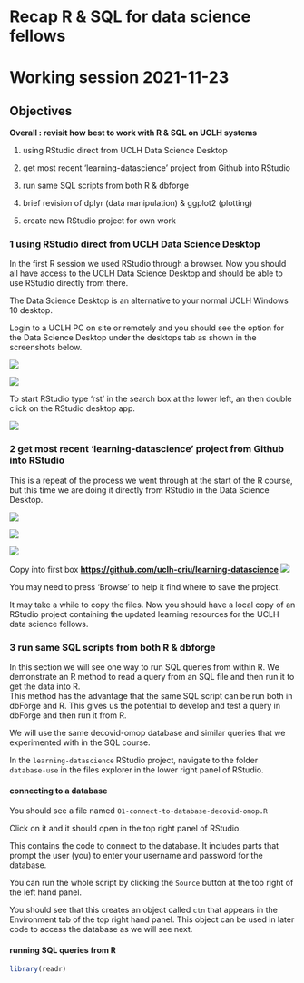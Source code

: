 Recap R & SQL for data science fellows
================

# Working session 2021-11-23

## Objectives

**Overall : revisit how best to work with R & SQL on UCLH systems**

1.  using RStudio direct from UCLH Data Science Desktop

2.  get most recent ‘learning-datascience’ project from Github into
    RStudio

3.  run same SQL scripts from both R & dbforge

4.  brief revision of dplyr (data manipulation) & ggplot2 (plotting)

5.  create new RStudio project for own work

### 1 using RStudio direct from UCLH Data Science Desktop

In the first R session we used RStudio through a browser. Now you should
all have access to the UCLH Data Science Desktop and should be able to
use RStudio directly from there.

The Data Science Desktop is an alternative to your normal UCLH Windows
10 desktop.

Login to a UCLH PC on site or remotely and you should see the option for
the Data Science Desktop under the desktops tab as shown in the
screenshots below.

![](../Images/uclh-desktops.png)

![](../Images/uclh-data-science-desktop.png)

To start RStudio type ‘rst’ in the search box at the lower left, an then
double click on the RStudio desktop app.

![](../Images/uclh-data-science-desktop-rstudio.png)

### 2 get most recent ‘learning-datascience’ project from Github into RStudio

This is a repeat of the process we went through at the start of the R
course, but this time we are doing it directly from RStudio in the Data
Science Desktop.

![](../Images/00-01-new-project.png)

![](../Images/00-02-from-version-control.png)

![](../Images/00-03-from-git.png)

Copy into first box
**<https://github.com/uclh-criu/learning-datascience>**
![](../Images/00-04-git-url.png)

You may need to press ‘Browse’ to help it find where to save the
project.

It may take a while to copy the files. Now you should have a local copy
of an RStudio project containing the updated learning resources for the
UCLH data science fellows.

### 3 run same SQL scripts from both R & dbforge

In this section we will see one way to run SQL queries from within R. We
demonstrate an R method to read a query from an SQL file and then run it
to get the data into R.  
This method has the advantage that the same SQL script can be run both
in dbForge and R. This gives us the potential to develop and test a
query in dbForge and then run it from R.

We will use the same decovid-omop database and similar queries that we
experimented with in the SQL course.

In the `learning-datascience` RStudio project, navigate to the folder
`database-use` in the files explorer in the lower right panel of
RStudio.

#### connecting to a database

You should see a file named `01-connect-to-database-decovid-omop.R`

Click on it and it should open in the top right panel of RStudio.

This contains the code to connect to the database. It includes parts
that prompt the user (you) to enter your username and password for the
database.

You can run the whole script by clicking the `Source` button at the top
right of the left hand panel.

You should see that this creates an object called `ctn` that appears in
the Environment tab of the top right hand panel. This object can be used
in later code to access the database as we will see next.

#### running SQL queries from R

``` r
library(readr)
```
